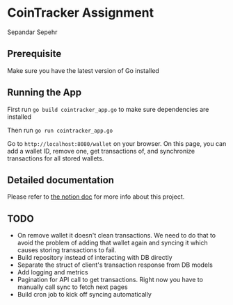 # CoinTracker  Assignment
Sepandar Sepehr

## Prerequisite
Make sure you have the latest version of Go installed
## Running the App
First run `go build cointracker_app.go` to make sure dependencies are installed

Then run `go run cointracker_app.go` 

Go to `http://localhost:8080/wallet` on your browser.
On this page, you can add a wallet ID, remove one, get transactions of, and synchronize transactions for all stored wallets. 

## Detailed documentation
Please refer to [the notion doc](https://www.notion.so/Sepandar-Sepehr-2568caea5470432cb23bffd274e16b25) for more info about this project.

## TODO
* On remove wallet it doesn't clean transactions. We need to do that to avoid the problem of adding that wallet again and syncing it which causes storing transactions to fail.
* Build repository instead of interacting with DB directly
* Separate the struct of client's transaction response from DB models
* Add logging and metrics
* Pagination for API call to get transactions. Right now you have to manually call sync to fetch next pages
* Build cron job to kick off syncing automatically
